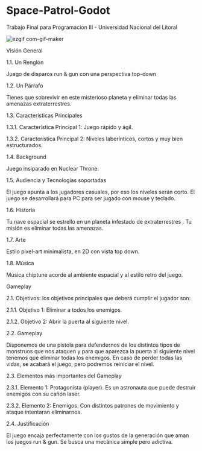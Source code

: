 ﻿# Space-Patrol-Godot

Trabajo Final para Programacion III - Universidad Nacional del Litoral

![ezgif com-gif-maker](https://user-images.githubusercontent.com/83043304/191140467-91e2eb7f-c846-412f-b94c-ca1adc54c891.gif)


Visión General

1.1. Un Renglón

Juego de disparos run & gun con una perspectiva top-down

1.2. Un Párrafo

Tienes que sobrevivir en este misterioso planeta y eliminar todas las amenazas extraterrestres. 

1.3. Características Principales

1.3.1. Característica Principal 1: Juego rápido y ágil.

1.3.2. Característica Principal 2: Niveles laberínticos, cortos y muy bien estructurados.

1.4. Background

Juego insiparado en Nuclear Throne.

1.5. Audiencia y Tecnologías soportadas

El juego apunta a los jugadores casuales, por eso los niveles serán corto. El juego se desarrollará para PC para ser jugado con mouse y teclado.

1.6. Historia

Tu nave espacial se estrello en un planeta infestado de extraterrestres . Tu misión es eliminar todas las amenazas.

1.7. Arte

Estilo pixel-art minimalista, en 2D con vista top down.

1.8. Música

Música chiptune acorde al ambiente espacial y al estilo retro del juego.

Gameplay

2.1. Objetivos: los objetivos principales que deberá cumplir el jugador son:

2.1.1. Objetivo 1: Eliminar a todos los enemigos.

2.1.2. Objetivo 2: Abrir la puerta al siguiente nivel.

2.2. Gameplay

Disponemos de una pistola para defendernos de los distintos tipos de monstruos que nos ataquen y para que aparezca la puerta al siguiente nivel tenemos que eliminar todas los enemigos. En caso de perder todas las vidas, se acabará el juego, pero podremos reiniciar el nivel.

2.3. Elementos más importantes del Gameplay

2.3.1. Elemento 1: Protagonista (player). Es un astronauta que puede destruir enemigos con su cañón laser.

2.3.2. Elemento 2: Enemigos. Con distintos patrones de movimiento y ataque intentaran eliminarnos.

2.4. Justificación

El juego encaja perfectamente con los gustos de la generación que aman los juegos run & gun. Se busca una mecánica simple pero adictiva.
